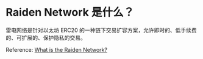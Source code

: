 # Raiden Network 是什么？

雷电网络是针对以太坊 ERC20 的一种链下交易扩容方案，允许即时的、低手续费的、可扩展的、保护隐私的交易。

Reference: [What is the Raiden Network?](https://raiden.network/101.html)
